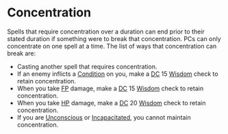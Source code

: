 # Concentration

Spells that require concentration over a duration can end prior to their stated duration if something were to break that concentration. PCs can only concentrate on one spell at a time. The list of ways that concentration can break are:

- Casting another spell that requires concentration.
- If an enemy inflicts a [Condition](../../Game%20Procedures/Conditions/!Conditions.md) on you, make a [DC](../../Game%20Procedures/Core%20Procedures/DC.md) 15 [Wisdom](../../Player%20Characters/The%20Ability%20Scores/Wisdom.md) check to retain concentration.
- When you take [FP](../../Player%20Characters/Derived%20Statistics/Fatigue%20Points.md) damage, make a [DC](../../Game%20Procedures/Core%20Procedures/DC.md) 15 [Wisdom](../../Player%20Characters/The%20Ability%20Scores/Wisdom.md) check to retain concentration.
- When you take [HP](../../Player%20Characters/Derived%20Statistics/Health%20Points.md) damage, make a [DC](../../Game%20Procedures/Core%20Procedures/DC.md) 20 [Wisdom](../../Player%20Characters/The%20Ability%20Scores/Wisdom.md) check to retain concentration.
- If you are [Unconscious](../../Game%20Procedures/Conditions/Unconscious.md) or [Incapacitated](../../Game%20Procedures/Conditions/Incapacitated.md), you cannot maintain concentration.

